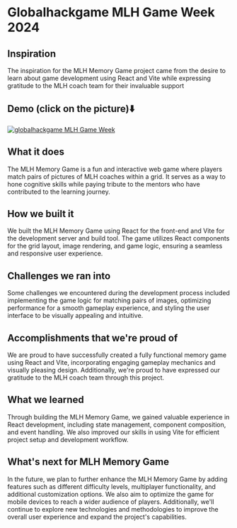 # Globalhackgame MLH Game Week 2024

## Inspiration
The inspiration for the MLH Memory Game project came from the desire to learn about game development using React and Vite while expressing gratitude to the MLH coach team for their invaluable support 

## Demo (click on the picture)⬇️

[![globalhackgame MLH Game Week](https://img.youtube.com/vi/zhDPLAKZIY8/0.jpg)](https://www.youtube.com/watch?v=zhDPLAKZIY8)

## What it does
The MLH Memory Game is a fun and interactive web game where players match pairs of pictures of MLH coaches within a grid. It serves as a way to hone cognitive skills while paying tribute to the mentors who have contributed to the learning journey.

## How we built it
We built the MLH Memory Game using React for the front-end and Vite for the development server and build tool. The game utilizes React components for the grid layout, image rendering, and game logic, ensuring a seamless and responsive user experience.

## Challenges we ran into
Some challenges we encountered during the development process included implementing the game logic for matching pairs of images, optimizing performance for a smooth gameplay experience, and styling the user interface to be visually appealing and intuitive.

## Accomplishments that we're proud of
We are proud to have successfully created a fully functional memory game using React and Vite, incorporating engaging gameplay mechanics and visually pleasing design. Additionally, we're proud to have expressed our gratitude to the MLH coach team through this project.

## What we learned
Through building the MLH Memory Game, we gained valuable experience in React development, including state management, component composition, and event handling. We also improved our skills in using Vite for efficient project setup and development workflow.

## What's next for MLH Memory Game
In the future, we plan to further enhance the MLH Memory Game by adding features such as different difficulty levels, multiplayer functionality, and additional customization options. We also aim to optimize the game for mobile devices to reach a wider audience of players. Additionally, we'll continue to explore new technologies and methodologies to improve the overall user experience and expand the project's capabilities.
